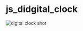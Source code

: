 # js_didgital_clock
![digital clock shot](https://user-images.githubusercontent.com/109935893/205707316-aeacb32e-5b83-4060-a177-31b5c1876813.JPG)
